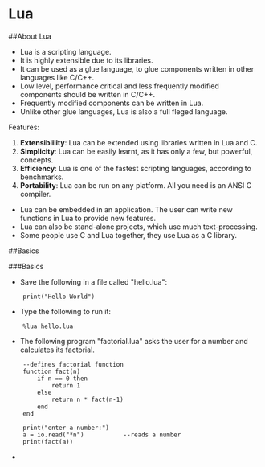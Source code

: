 # Lua

##About Lua

* Lua is a scripting language. 
* It is highly extensible due to its libraries.
* It can be used as a glue language, to glue components written in other languages like C/C++.
* Low level, performance critical and less frequently modified components should be written in C/C++. 
* Frequently modified components can be written in Lua. 
* Unlike other glue languages, Lua is also a full fleged language. 

Features:          
 1. **Extensiblility**: Lua can be extended using libraries written in Lua and C.        
 2. **Simplicity**: Lua can be easily learnt, as it has only a few, but powerful, concepts.        
 3. **Efficiency**: Lua is one of the fastest scripting languages, according to benchmarks.        
 4. **Portability**: Lua can be run on any platform. All you need is an ANSI C compiler.         
 
* Lua can be embedded in an application. The user can write new functions in Lua to provide new features.
* Lua can also be stand-alone projects, which use much text-processing.
* Some people use C and Lua together, they use Lua as a C library. 

##Basics

###Basics

* Save the following in a file called "hello.lua":

```
	print("Hello World")
```

* Type the following to run it:

```
	%lua hello.lua
```

* The following program "factorial.lua" asks the user for a number and calculates its factorial.                  

```
	--defines factorial function       
	function fact(n)           
		if n == 0 then            
			return 1            
		else           
			return n * fact(n-1)          
		end              
	end                   
	
	print("enter a number:")            
	a = io.read("*n")			--reads a number           
	print(fact(a))		
```
* 
	
	
